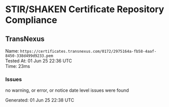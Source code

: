 # STIR/SHAKEN Certificate Repository Compliance

## TransNexus

Name: `https://certificates.transnexus.com/0172/2975164a-fb58-4aaf-8450-338d499d9233.pem`\
Tested At: 01 Jun 25 22:36 UTC\
Time: 23ms

### Issues

no warning, or error, or notice date level issues were found

Generated: 01 Jun 25 22:38 UTC